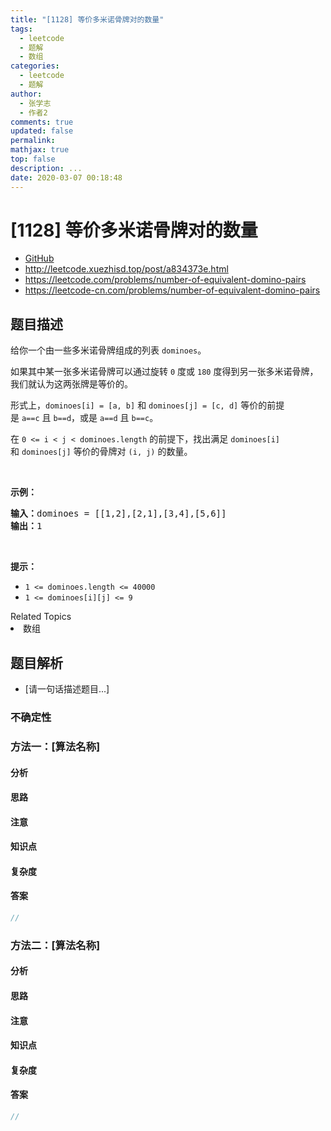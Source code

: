 ```yaml
---
title: "[1128] 等价多米诺骨牌对的数量"
tags:
  - leetcode
  - 题解
  - 数组
categories:
  - leetcode
  - 题解
author:
  - 张学志
  - 作者2
comments: true
updated: false
permalink:
mathjax: true
top: false
description: ...
date: 2020-03-07 00:18:48
---
```



# [1128] 等价多米诺骨牌对的数量
* [GitHub](https://github.com/algoboy101/LeetCodeCrowdsource/tree/master/_posts/QA/%5B1128%5D%20%E7%AD%89%E4%BB%B7%E5%A4%9A%E7%B1%B3%E8%AF%BA%E9%AA%A8%E7%89%8C%E5%AF%B9%E7%9A%84%E6%95%B0%E9%87%8F.md)
* http://leetcode.xuezhisd.top/post/a834373e.html
* https://leetcode.com/problems/number-of-equivalent-domino-pairs
* https://leetcode-cn.com/problems/number-of-equivalent-domino-pairs


## 题目描述

<p>给你一个由一些多米诺骨牌组成的列表&nbsp;<code>dominoes</code>。</p>

<p>如果其中某一张多米诺骨牌可以通过旋转 <code>0</code>&nbsp;度或 <code>180</code> 度得到另一张多米诺骨牌，我们就认为这两张牌是等价的。</p>

<p>形式上，<code>dominoes[i] = [a, b]</code>&nbsp;和&nbsp;<code>dominoes[j] = [c, d]</code>&nbsp;等价的前提是&nbsp;<code>a==c</code>&nbsp;且&nbsp;<code>b==d</code>，或是&nbsp;<code>a==d</code> 且&nbsp;<code>b==c</code>。</p>

<p>在&nbsp;<code>0 &lt;= i &lt; j &lt; dominoes.length</code>&nbsp;的前提下，找出满足&nbsp;<code>dominoes[i]</code> 和&nbsp;<code>dominoes[j]</code>&nbsp;等价的骨牌对 <code>(i, j)</code> 的数量。</p>

<p>&nbsp;</p>

<p><strong>示例：</strong></p>

<pre><strong>输入：</strong>dominoes = [[1,2],[2,1],[3,4],[5,6]]
<strong>输出：</strong>1
</pre>

<p>&nbsp;</p>

<p><strong>提示：</strong></p>

<ul>
	<li><code>1 &lt;= dominoes.length &lt;= 40000</code></li>
	<li><code>1 &lt;= dominoes[i][j] &lt;= 9</code></li>
</ul>
<div><div>Related Topics</div><div><li>数组</li></div></div>


## 题目解析
* [请一句话描述题目...]

### 不确定性


### 方法一：[算法名称]

#### 分析

#### 思路

#### 注意

#### 知识点

#### 复杂度

#### 答案

```cpp
//
```


### 方法二：[算法名称]

#### 分析

#### 思路

#### 注意

#### 知识点

#### 复杂度

#### 答案

```cpp
//
```


